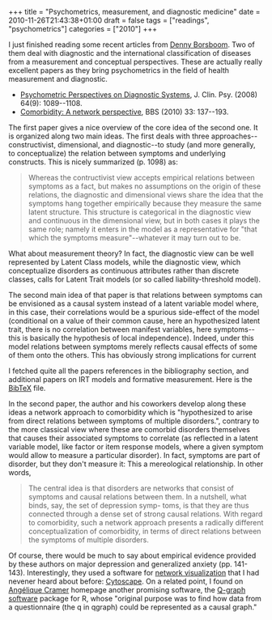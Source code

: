 +++
title = "Psychometrics, measurement, and diagnostic medicine"
date = 2010-11-26T21:43:38+01:00
draft = false
tags = ["readings", "psychometrics"]
categories = ["2010"]
+++

I just finished reading some recent articles from [Denny Borsboom](http://sites.google.com/site/borsboomdenny/dennyborsboom). Two of them deal with diagnostic and the international classification of diseases from a measurement and conceptual perspectives. These are actually really excellent papers as they bring psychometrics in the field of health measurement and diagnostic.

<!--more-->

- [Psychometric Perspectives on Diagnostic Systems](http://sites.google.com/site/borsboomdenny/PsychometricPerspectivesandDiagnosti.pdf), J. Clin. Psy. (2008) 64(9): 1089--1108.
- [Comorbidity: A network perspective](http://sites.google.com/site/borsboomdenny/CramerEtAl2010.pdf), BBS (2010) 33: 137--193.

The first paper gives a nice overview of the core idea of the second one. It is organized along two main ideas. The first deals with three approaches--constructivist, dimensional, and diagnostic--to study (and more generally, to conceptualize) the relation between symptoms and underlying constructs. This is nicely summarized (p. 1098) as:

> Whereas the contructivist view accepts empirical relations between symptoms as a fact, but makes no assumptions on the origin of these relations, the diagnostic and dimensional views share the idea that the symptoms hang together empirically because they measure the same latent structure. This structure is categorical in the diagnostic view and continuous in the dimensional view, but in both cases it plays the same role; namely it enters in the model as a representative for "that which the symptoms measure"--whatever it may turn out to be.

What about measurement theory? In fact, the diagnostic view can be well represented by Latent Class models, while the diagnostic view, which conceptualize disorders as continuous attributes rather than discrete classes, calls for Latent Trait models (or so called liability-threshold model).

The second main idea of that paper is that relations between symptoms can be envisioned as a causal system instead of a latent variable model where, in this case, their correlations would be a spurious side-effect of the model (conditional on a value of their common cause, here an hypothesized latent trait, there is no correlation between manifest variables, here symptoms--this is basically the hypothesis of local independence). Indeed, under this model relations between symptoms merely reflects causal effects of some of them onto the others. This has obviously strong implications for current 

I fetched quite all the papers references in the bibliography section, and additional papers on IRT models and formative measurement. Here is the <i class="fa fa-file-code-o fa-1x"></i> [BibTeX](http://www.aliquote.org/pub/dsm_irt.bib) file.

In the second paper, the author and his coworkers develop along these ideas a network approach to comorbidity which is "hypothesized to arise from direct relations between symptoms of multiple disorders.", contrary to the more classical view where these are comorbid disorders themselves that causes their associated symptoms to correlate (as reflected in a latent variable model, like factor or item response models, where a given symptom would allow to measure a particular disorder). In fact, symptoms are part of disorder, but they don't measure it: This a mereological relationship. In other words, 

> The central idea is that disorders are networks that consist of symptoms and causal relations between them. In a nutshell, what binds, say, the set of depression symp- toms, is that they are thus connected through a dense set of strong causal relations. With regard to comorbidity, such a network approach presents a radically different conceptualization of comorbidity, in terms of direct relations between the symptoms of multiple disorders.

Of course, there would be much to say about empirical evidence provided by these authors on major depression and generalized anxiety (pp. 141-143). Interestingly, they used a software for [network visualization](http://aliquote.org/memos/2008/05/19/networks-graphs-and-visualization) that I had nevener heard about before: [Cytoscape](http://www.cytoscape.org/). On a related point, I found on [Angélique Cramer](http://www.aojcramer.com/) homepage another promising software, the [Q-graph software](http://sites.google.com/site/qgraphproject/home) <i class="fa fa-chain-broken fa-1x"></i> package for R, whose "original purpose was to find how data from a questionnaire (the q in qgraph) could be represented as a causal graph."

